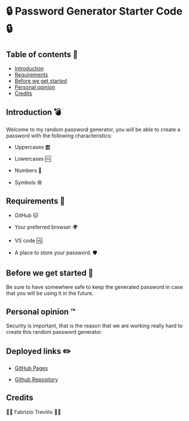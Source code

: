 # 🔒 Password Generator Starter Code 🔒

## Table of contents 🚀

* [Introduction](#introduction)
* [Requirements](#requirements-📣)
* [Before we get started](#before-we-get-started-🚩)
* [Personal opinion](#personal-opinion-™️)
* [Credits](#credits)

## Introduction 💣

Welcome to my random password generator, you will be able to create a password with the following characteristics:

* Uppercases 🆎

* Lowercases 🆒

* Numbers 🔢

* Symbols 🉐

## Requirements 📣

* GitHub 🐱

* Your preferred browser 🌍

* VS code 🆚

* A place to store your password. 🛡️

## Before we get started 🚩

Be sure to have somewhere safe to keep the generated password in case that you will be using it in the future.

## Personal opinion :tm:

Security is important, that is the reason that we are working really hard to create this random password generator.

## Deployed links ✏️

* [GitHub Pages](https://fabri-tech.github.io/Password-generator-Fabrizio-Trevi-o/)

* [Github Repository](https://github.com/Fabri-Tech?tab=repositories)

## Credits

:wolf::wolf: Fabrizio Treviño :wolf::wolf:
